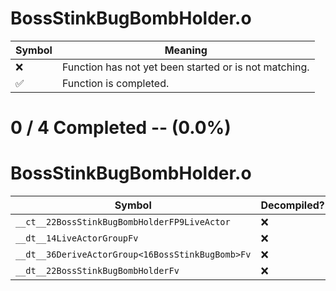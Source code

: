 # BossStinkBugBombHolder.o
| Symbol | Meaning 
| ------------- | ------------- 
| :x: | Function has not yet been started or is not matching. 
| :white_check_mark: | Function is completed. 


# 0 / 4 Completed -- (0.0%)
# BossStinkBugBombHolder.o
| Symbol | Decompiled? |
| ------------- | ------------- |
| `__ct__22BossStinkBugBombHolderFP9LiveActor` | :x: |
| `__dt__14LiveActorGroupFv` | :x: |
| `__dt__36DeriveActorGroup<16BossStinkBugBomb>Fv` | :x: |
| `__dt__22BossStinkBugBombHolderFv` | :x: |
